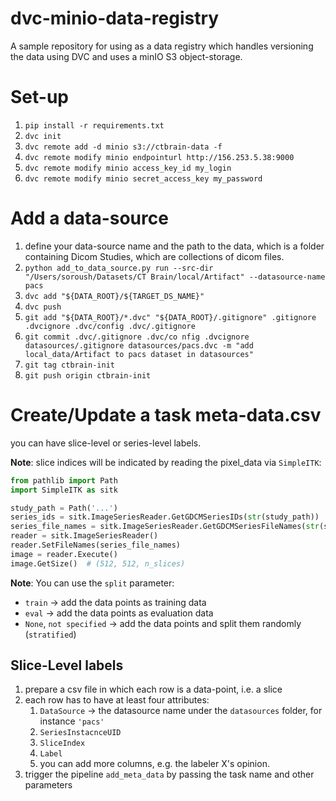 # dvc-minio-data-registry
A sample repository for using as a data registry which handles versioning the data using DVC and uses a minIO S3 object-storage.

# Set-up
1. `pip install -r requirements.txt`
2. `dvc init`
3. `dvc remote add -d minio s3://ctbrain-data -f`
4. `dvc remote modify minio endpointurl http://156.253.5.38:9000`
5. `dvc remote modify minio access_key_id my_login`
6. `dvc remote modify minio secret_access_key my_password`

# Add a data-source
1. define your data-source name and the path to the data, which is a folder containing Dicom Studies, which are collections of dicom files.
2. `python add_to_data_source.py run --src-dir "/Users/soroush/Datasets/CT Brain/local/Artifact" --datasource-name pacs`
3. `dvc add "${DATA_ROOT}/${TARGET_DS_NAME}"`
4. `dvc push`
5. `git add "${DATA_ROOT}/*.dvc" "${DATA_ROOT}/.gitignore" .gitignore .dvcignore .dvc/config .dvc/.gitignore`
6. `git commit .dvc/.gitignore .dvc/co
nfig .dvcignore datasources/.gitignore datasources/pacs.dvc -m "add local_data/Artifact to pacs dataset in datasources"`
7. `git tag ctbrain-init`
8. `git push origin ctbrain-init`

# Create/Update a task meta-data.csv
you can have slice-level or series-level labels.

**Note**: slice indices will be indicated by reading the pixel_data via `SimpleITK`:
```Python
from pathlib import Path
import SimpleITK as sitk

study_path = Path('...')
series_ids = sitk.ImageSeriesReader.GetGDCMSeriesIDs(str(study_path))
series_file_names = sitk.ImageSeriesReader.GetGDCMSeriesFileNames(str(study_path), series_ids[0])  # This is an AXIAL CT series
reader = sitk.ImageSeriesReader()
reader.SetFileNames(series_file_names)
image = reader.Execute()
image.GetSize()  # (512, 512, n_slices)
```

**Note**: You can use the `split` parameter:
- `train` -> add the data points as training data
- `eval` -> add the data points as evaluation data
- `None`, `not specified` -> add the data points and split them randomly (`stratified`)


## Slice-Level labels
1. prepare a csv file in which each row is a data-point, i.e. a slice
2. each row has to have at least four attributes:
   1. `DataSource` -> the datasource name under the `datasources` folder, for instance `'pacs'`
   2. `SeriesInstacnceUID`
   3. `SliceIndex`
   4. `Label`
   5. you can add more columns, e.g. the labeler X's opinion.
3. trigger the pipeline `add_meta_data` by passing the task name and other parameters

